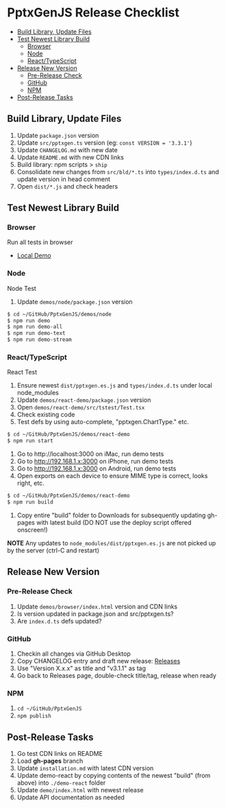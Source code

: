 # PptxGenJS Release Checklist

<!-- START doctoc generated TOC please keep comment here to allow auto update -->
<!-- DON'T EDIT THIS SECTION, INSTEAD RE-RUN doctoc TO UPDATE -->

- [Build Library, Update Files](#build-library-update-files)
- [Test Newest Library Build](#test-newest-library-build)
  - [Browser](#browser)
  - [Node](#node)
  - [React/TypeScript](#reacttypescript)
- [Release New Version](#release-new-version)
  - [Pre-Release Check](#pre-release-check)
  - [GitHub](#github)
  - [NPM](#npm)
- [Post-Release Tasks](#post-release-tasks)

<!-- END doctoc generated TOC please keep comment here to allow auto update -->

## Build Library, Update Files

1. Update `package.json` version
2. Update `src/pptxgen.ts` version (eg: `const VERSION = '3.3.1'`)
3. Update `CHANGELOG.md` with new date
4. Update `README.md` with new CDN links
5. Build library: npm scripts > `ship`
6. Consolidate new changes from `src/bld/*.ts` into `types/index.d.ts` and update version in head comment
7. Open `dist/*.js` and check headers

## Test Newest Library Build

### Browser

Run all tests in browser

- [Local Demo](file:///Users/brentely/GitHub/PptxGenJS/demos/browser/index.html)

### Node

Node Test

1. Update `demos/node/package.json` version

```bash
$ cd ~/GitHub/PptxGenJS/demos/node
$ npm run demo
$ npm run demo-all
$ npm run demo-text
$ npm run demo-stream
```

### React/TypeScript

React Test

1. Ensure newest `dist/pptxgen.es.js` and `types/index.d.ts` under local node_modules
2. Update `demos/react-demo/package.json` version
3. Open `demos/react-demo/src/tstest/Test.tsx`
4. Check existing code
5. Test defs by using auto-complete, "pptxgen.ChartType." etc.

```bash
$ cd ~/GitHub/PptxGenJS/demos/react-demo
$ npm run start
```

1. Go to http://localhost:3000 on iMac, run demo tests
2. Go to http://192.168.1.x:3000 on iPhone, run demo tests
3. Go to http://192.168.1.x:3000 on Android, run demo tests
4. Open exports on each device to ensure MIME type is correct, looks right, etc.

```bash
$ cd ~/GitHub/PptxGenJS/demos/react-demo
$ npm run build
```

1. Copy entire "build" folder to Downloads for subsequently updating gh-pages with latest build (DO NOT use the deploy script offered onscreen!)

**NOTE** Any updates to `node_modules/dist/pptxgen.es.js` are not picked up by the server (ctrl-C and restart)

## Release New Version

### Pre-Release Check

1. Update `demos/browser/index.html` version and CDN links
2. Is version updated in package.json and src/pptxgen.ts?
3. Are `index.d.ts` defs updated?

### GitHub

1. Checkin all changes via GitHub Desktop
2. Copy CHANGELOG entry and draft new release: [Releases](https://github.com/gitbrent/PptxGenJS/releases)
3. Use "Version X.x.x" as title and "v3.1.1" as tag
4. Go back to Releases page, double-check title/tag, release when ready

### NPM

1. `cd ~/GitHub/PptxGenJS`
2. `npm publish`

## Post-Release Tasks

1. Go test CDN links on README
2. Load **gh-pages** branch
3. Update `installation.md` with latest CDN version
4. Update demo-react by copying contents of the newest "build" (from above) into `./demo-react` folder
5. Update `demo/index.html` with newest release
6. Update API documentation as needed
